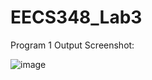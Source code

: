 # EECS348_Lab3
Program 1 Output Screenshot:

![image](https://user-images.githubusercontent.com/123654992/218614245-19a80c74-8ff3-4eeb-8367-c97f5b12ae85.png)
